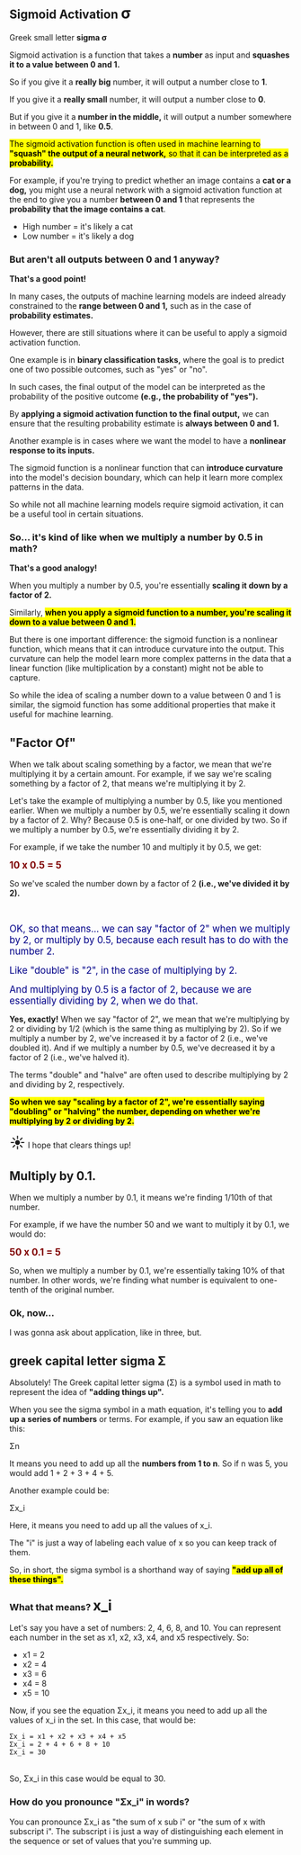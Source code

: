 ## Sigmoid Activation <span style="font-size: 27px;text-transform: lowercase;">σ</span>

Greek small letter **sigma σ**

Sigmoid activation is a function that takes a **number** as input and **squashes it to a value between 0 and 1.** 

So if you give it a **really big** number, it will output a number close to **1**. 

If you give it a **really small** number, it will output a number close to **0**. 

But if you give it a **number in the middle,** it will output a number somewhere in between 0 and 1, like **0.5**.

<mark>The sigmoid activation function is often used in machine learning to **"squash" the output of a neural network,** so that it can be interpreted as a **probability.**</mark>

For example, if you're trying to predict whether an image contains a **cat or a dog,** you might use a neural network with a sigmoid activation function at the end to give you a number **between 0 and 1** that represents the **probability that the image contains a cat**.

* High number = it's likely a cat
* Low number = it's likely a dog

### But aren't all outputs between 0 and 1 anyway?

**That's a good point!**

In many cases, the outputs of machine learning models are indeed already constrained to the **range between 0 and 1,** such as in the case of **probability estimates.**

However, there are still situations where it can be useful to apply a sigmoid activation function.

One example is in **binary classification tasks,** where the goal is to predict one of two possible outcomes, such as "yes" or "no".

In such cases, the final output of the model can be interpreted as the probability of the positive outcome **(e.g., the probability of "yes").**

By **applying a sigmoid activation function to the final output,** we can ensure that the resulting probability estimate is **always between 0 and 1.**

Another example is in cases where we want the model to have a **nonlinear response to its inputs.**

The sigmoid function is a nonlinear function that can **introduce curvature** into the model's decision boundary, which can help it learn more complex patterns in the data. <!-- TODO -->

So while not all machine learning models require sigmoid activation, it can be a useful tool in certain situations.

### So... it's kind of like when we multiply a number by 0.5 in math?

**That's a good analogy!**

When you multiply a number by 0.5, you're essentially **scaling it down by a factor of 2.** 

Similarly, <mark>**when you apply a sigmoid function to a number, you're scaling it down to a value between 0 and 1.**<mark>

But there is one important difference: the sigmoid function is a nonlinear function, which means that it can introduce curvature into the output. This curvature can help the model learn more complex patterns in the data that a linear function (like multiplication by a constant) might not be able to capture.

So while the idea of scaling a number down to a value between 0 and 1 is similar, the sigmoid function has some additional properties that make it useful for machine learning.

## "Factor Of"

When we talk about scaling something by a factor, we mean that we're multiplying it by a certain amount. For example, if we say we're scaling something by a factor of 2, that means we're multiplying it by 2.

Let's take the example of multiplying a number by 0.5, like you mentioned earlier. When we multiply a number by 0.5, we're essentially scaling it down by a factor of 2. Why? Because 0.5 is one-half, or one divided by two. So if we multiply a number by 0.5, we're essentially dividing it by 2.

For example, if we take the number 10 and multiply it by 0.5, we get:

<span style="color: maroon; font-weight:bold; font-size: larger">10 x 0.5 = 5</span>

So we've scaled the number down by a factor of 2 **(i.e., we've divided it by 2).**

<br>

<span style="color: #000088; font-size: larger">OK, so that means... we can say "factor of 2" when we multiply by 2, or multiply by 0.5, because each result has to do with the number 2.</span>

<span style="color: #000088; font-size: larger">Like "double" is "2", in the case of multiplying by 2.</span>

<span style="color: #000088; font-size: larger">And multiplying by 0.5 is a factor of 2, because we are essentially dividing by 2, when we do that.</span>

**Yes, exactly!** When we say "factor of 2", we mean that we're multiplying by 2 or dividing by 1/2 (which is the same thing as multiplying by 2). So if we multiply a number by 2, we've increased it by a factor of 2 (i.e., we've doubled it). And if we multiply a number by 0.5, we've decreased it by a factor of 2 (i.e., we've halved it).

The terms "double" and "halve" are often used to describe multiplying by 2 and dividing by 2, respectively.

<mark>**So when we say "scaling by a factor of 2", we're essentially saying "doubling" or "halving" the number, depending on whether we're multiplying by 2 or dividing by 2.**</mark>

<span style="font-size: 27px;">☀️</span> I hope that clears things up!

## Multiply by 0.1.

When we multiply a number by 0.1, it means we're finding 1/10th of that number.

For example, if we have the number 50 and we want to multiply it by 0.1, we would do:

<span style="color: maroon; font-weight:bold; font-size: larger">50 x 0.1 = 5</span>

So, when we multiply a number by 0.1, we're essentially taking 10% of that number. In other words, we're finding what number is equivalent to one-tenth of the original number.

### Ok, now...

I was gonna ask about application, like in three, but.

## greek capital letter sigma Σ

Absolutely! The Greek capital letter sigma (Σ) is a symbol used in math to represent the idea of **"adding things up".**

When you see the sigma symbol in a math equation, it's telling you to **add up a series of numbers** or terms. For example, if you saw an equation like this:

Σn

It means you need to add up all the **numbers from 1 to n**. So if n was 5, you would add 1 + 2 + 3 + 4 + 5.

Another example could be:

Σx_i

Here, it means you need to add up all the values of x_i.

The "i" is just a way of labeling each value of x so you can keep track of them.

So, in short, the sigma symbol is a shorthand way of saying <mark>**"add up all of these things".**</mark>

### What that means? <span style="font-size: 25px;text-transform:lowercase;">x_i</span>

Let's say you have a set of numbers: 2, 4, 6, 8, and 10. You can represent each number in the set as x1, x2, x3, x4, and x5 respectively. So:

* x1 = 2
* x2 = 4
* x3 = 6
* x4 = 8
* x5 = 10

Now, if you see the equation Σx\_i, it means you need to add up all the values of x\_i in the set. In this case, that would be:

```
Σx_i = x1 + x2 + x3 + x4 + x5
Σx_i = 2 + 4 + 6 + 8 + 10
Σx_i = 30
```

<br>
So, Σx_i in this case would be equal to 30.

### How do you pronounce "Σx_i" in words?

You can pronounce Σx_i as "the sum of x sub i" or "the sum of x with subscript i". The subscript i is just a way of distinguishing each element in the sequence or set of values that you're summing up.

<br>
